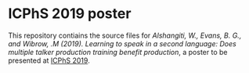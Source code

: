 # ICPhS 2019 poster
This repository contiains the source files for *Alshangiti, W., Evans, B. G., and Wibrow, .M (2019).
 Learning to speak in a second language: Does multiple talker production training benefit production*, a poster to be presented at
 [ICPhS 2019](https://www.icphs2019.org/).
